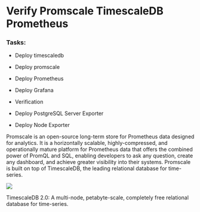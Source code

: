 # Verify Promscale TimescaleDB Prometheus


### Tasks:

- Deploy timescaledb

- Deploy promscale

- Deploy Prometheus

- Deploy Grafana

- Verification

- Deploy PostgreSQL Server Exporter

- Deploy Node Exporter


Promscale is an open-source long-term store for Prometheus data designed for analytics. It is a horizontally scalable, highly-compressed, and operationally mature platform for Prometheus data that offers the combined power of PromQL and SQL, enabling developers to ask any question, create any dashboard, and achieve greater visibility into their systems. Promscale is built on top of TimescaleDB, the leading relational database for time-series.



![](promscale-arch.png)



TimescaleDB 2.0: A multi-node, petabyte-scale, completely free relational database for time-series.